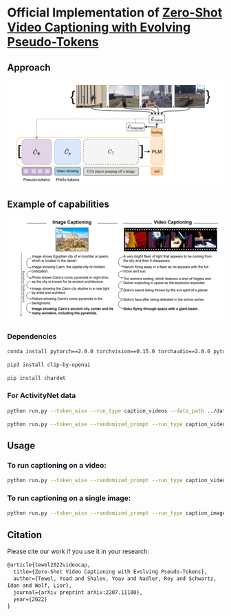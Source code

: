 # Official Implementation of [Zero-Shot Video Captioning with Evolving Pseudo-Tokens](https://arxiv.org/abs/2207.11100)

## Approach
![](git_images/Architecture.png)

## Example of capabilities
![](git_images/Examples.png)


### Dependencies

```bash
conda install pytorch==2.0.0 torchvision==0.15.0 torchaudio==2.0.0 pytorch-cuda=11.8 -c pytorch -c nvidia
```

```bash
pip3 install clip-by-openai
```

```bash
pip install chardet
```

### For ActivityNet data
```bash
python run.py --token_wise --run_type caption_videos --data_path ../data/ActivityNet_200/validation/Mixing_drinks/yjazHd6a5SQ.mp4 --start_sec 0.0 --end_sec 17.87
```

```bash
python run.py --token_wise --randomized_prompt --run_type caption_videos --data_path examples/example_video.mp4
```



## Usage

### To run captioning on a video:

```bash
python run.py --token_wise --randomized_prompt --run_type caption_videos --data_path examples/example_video.mp4
```

### To run captioning on a single image:

```bash
python run.py --token_wise --randomized_prompt --run_type caption_images --data_path examples/example_image.jpg
```

## Citation
Please cite our work if you use it in your research:
```
@article{tewel2022videocap,
  title={Zero-Shot Video Captioning with Evolving Pseudo-Tokens},
  author={Tewel, Yoad and Shalev, Yoav and Nadler, Roy and Schwartz, Idan and Wolf, Lior},
  journal={arXiv preprint arXiv:2207.11100},
  year={2022}
}
```
